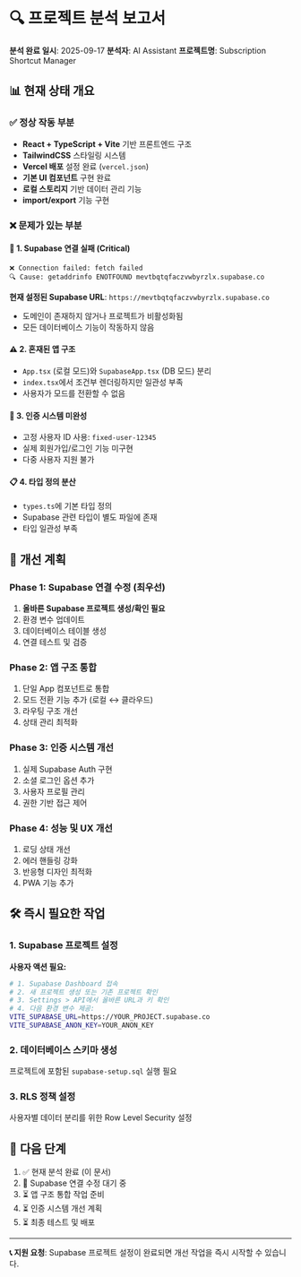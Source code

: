 # 🔍 프로젝트 분석 보고서

**분석 완료 일시**: 2025-09-17
**분석자**: AI Assistant
**프로젝트명**: Subscription Shortcut Manager

## 📊 현재 상태 개요

### ✅ 정상 작동 부분
- **React + TypeScript + Vite** 기반 프론트엔드 구조
- **TailwindCSS** 스타일링 시스템 
- **Vercel 배포** 설정 완료 (`vercel.json`)
- **기본 UI 컴포넌트** 구현 완료
- **로컬 스토리지** 기반 데이터 관리 기능
- **import/export** 기능 구현

### ❌ 문제가 있는 부분

#### 🚨 1. Supabase 연결 실패 (Critical)
```
❌ Connection failed: fetch failed
🔍 Cause: getaddrinfo ENOTFOUND mevtbqtqfaczvwbyrzlx.supabase.co
```

**현재 설정된 Supabase URL**: `https://mevtbqtqfaczvwbyrzlx.supabase.co`
- 도메인이 존재하지 않거나 프로젝트가 비활성화됨
- 모든 데이터베이스 기능이 작동하지 않음

#### ⚠️ 2. 혼재된 앱 구조
- `App.tsx` (로컬 모드)와 `SupabaseApp.tsx` (DB 모드) 분리
- `index.tsx`에서 조건부 렌더링하지만 일관성 부족
- 사용자가 모드를 전환할 수 없음

#### 🔧 3. 인증 시스템 미완성
- 고정 사용자 ID 사용: `fixed-user-12345`
- 실제 회원가입/로그인 기능 미구현
- 다중 사용자 지원 불가

#### 📋 4. 타입 정의 분산
- `types.ts`에 기본 타입 정의
- Supabase 관련 타입이 별도 파일에 존재
- 타입 일관성 부족

## 🎯 개선 계획

### Phase 1: Supabase 연결 수정 (최우선)
1. **올바른 Supabase 프로젝트 생성/확인 필요**
2. 환경 변수 업데이트
3. 데이터베이스 테이블 생성
4. 연결 테스트 및 검증

### Phase 2: 앱 구조 통합
1. 단일 App 컴포넌트로 통합
2. 모드 전환 기능 추가 (로컬 ↔ 클라우드)
3. 라우팅 구조 개선
4. 상태 관리 최적화

### Phase 3: 인증 시스템 개선
1. 실제 Supabase Auth 구현
2. 소셜 로그인 옵션 추가
3. 사용자 프로필 관리
4. 권한 기반 접근 제어

### Phase 4: 성능 및 UX 개선
1. 로딩 상태 개선
2. 에러 핸들링 강화
3. 반응형 디자인 최적화
4. PWA 기능 추가

## 🛠 즉시 필요한 작업

### 1. Supabase 프로젝트 설정
**사용자 액션 필요:**
```bash
# 1. Supabase Dashboard 접속
# 2. 새 프로젝트 생성 또는 기존 프로젝트 확인
# 3. Settings > API에서 올바른 URL과 키 확인
# 4. 다음 환경 변수 제공:
VITE_SUPABASE_URL=https://YOUR_PROJECT.supabase.co
VITE_SUPABASE_ANON_KEY=YOUR_ANON_KEY
```

### 2. 데이터베이스 스키마 생성
프로젝트에 포함된 `supabase-setup.sql` 실행 필요

### 3. RLS 정책 설정
사용자별 데이터 분리를 위한 Row Level Security 설정

## 📝 다음 단계

1. ✅ 현재 분석 완료 (이 문서)
2. 🔄 Supabase 연결 수정 대기 중
3. ⏳ 앱 구조 통합 작업 준비
4. ⏳ 인증 시스템 개선 계획
5. ⏳ 최종 테스트 및 배포

---

**📞 지원 요청**: Supabase 프로젝트 설정이 완료되면 개선 작업을 즉시 시작할 수 있습니다.